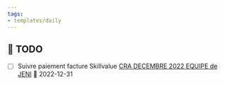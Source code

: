 ```yaml
---
tags:
- templates/daily
---
```

## 📆  TODO
- [ ] Suivre paiement facture Skillvalue [CRA DECEMBRE 2022 EQUIPE de JENI](message:%3CAM9PR07MB720323CB5CEBB7C588B59D57B4F39@AM9PR07MB7203.eurprd07.prod.outlook.com%3E) 📅 2022-12-31